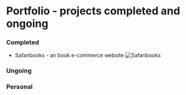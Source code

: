 # Portfolio - projects completed and ongoing
### Completed
- Safaribooks - an book e-commerce website
![Safaribooks](images/1.jpg)
### Ungoing
### Personal
